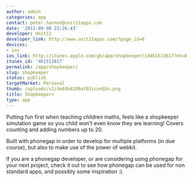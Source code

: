 ```yaml
---
author: admin
categories: app
contact: peter.hannon@unit11apps.com
date: '2011-09-08 23:26:43'
developer: Unit11
developer_link: http://www.unit11apps.com/?page_id=8
devices: 
- ios
ios_link: http://itunes.apple.com/gb/app/shopkeeper/id461513617?mt=8
itunes_id: '461513617'
permalink: /app/shopkeeper/
slug: shopkeeper
status: publish
targetMarket: Personal
thumb: /uploads/v2/4e68b4209af03icon@2x.png
title: Shopkeeper+
type: app
---
```


Putting fun first when teaching children maths, feels like a shopkeeper simulation game so you child won't even know they are learning! Covers counting and adding numbers up to 20.

Built with phonegap in order to develop for multiple platforms (in due course), but also to make use of the power of webkit.

If you are a phonegap developer, or are considering using phonegap for your next project, check it out to see how phonegap can be used for non standard apps, and possibly some inspiration :).